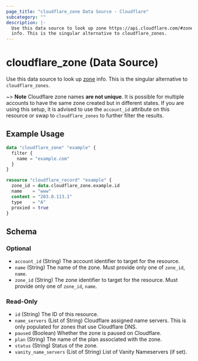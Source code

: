```yaml
---
page_title: "cloudflare_zone Data Source - Cloudflare"
subcategory: ""
description: |-
  Use this data source to look up zone https://api.cloudflare.com/#zone-properties
  info. This is the singular alternative to cloudflare_zones.
---
```


# cloudflare_zone (Data Source)

Use this data source to look up [zone](https://api.cloudflare.com/#zone-properties)
info. This is the singular alternative to `cloudflare_zones`.

~> **Note** Cloudflare zone names **are not unique**. It is possible for multiple
accounts to have the same zone created but in different states. If you are
using this setup, it is advised to use the `account_id` attribute on this
resource or swap to `cloudflare_zones` to further filter the results.

## Example Usage

```terraform
data "cloudflare_zone" "example" {
  filter {
    name = "example.com"
  }
}

resource "cloudflare_record" "example" {
  zone_id = data.cloudflare_zone.example.id
  name    = "www"
  content = "203.0.113.1"
  type    = "A"
  proxied = true
}
```

<!-- schema generated by tfplugindocs -->
## Schema

### Optional

- `account_id` (String) The account identifier to target for the resource.
- `name` (String) The name of the zone. Must provide only one of `zone_id`, `name`.
- `zone_id` (String) The zone identifier to target for the resource. Must provide only one of `zone_id`, `name`.

### Read-Only

- `id` (String) The ID of this resource.
- `name_servers` (List of String) Cloudflare assigned name servers. This is only populated for zones that use Cloudflare DNS.
- `paused` (Boolean) Whether the zone is paused on Cloudflare.
- `plan` (String) The name of the plan associated with the zone.
- `status` (String) Status of the zone.
- `vanity_name_servers` (List of String) List of Vanity Nameservers (if set).
